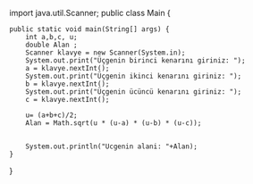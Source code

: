 import java.util.Scanner;
public class Main {

    public static void main(String[] args) {
        int a,b,c, u;
        double Alan ;
        Scanner klavye = new Scanner(System.in);
        System.out.print("Üçgenin birinci kenarını giriniz: ");
        a = klavye.nextInt();
        System.out.print("Üçgenin ikinci kenarını giriniz: ");
        b = klavye.nextInt();
        System.out.print("Üçgenin ücüncü kenarını giriniz: ");
        c = klavye.nextInt();

        u= (a+b+c)/2;
        Alan = Math.sqrt(u * (u-a) * (u-b) * (u-c));


        System.out.println("Ucgenin alani: "+Alan);
    }
}
